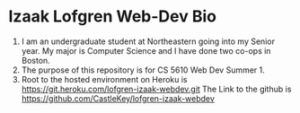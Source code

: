 # Izaak Lofgren Web-Dev Bio

1. I am an undergraduate student at Northeastern going into my Senior year.
   My major is Computer Science and I have done two co-ops in Boston.
2. The purpose of this repository is for CS 5610 Web Dev Summer 1.
3. Root to the hosted environment on Heroku is https://git.heroku.com/lofgren-izaak-webdev.git
   The Link to the github is https://github.com/CastleKey/lofgren-izaak-webdev
